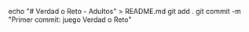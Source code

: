 echo "# Verdad o Reto - Adultos" > README.md
git add .
git commit -m "Primer commit: juego Verdad o Reto"
